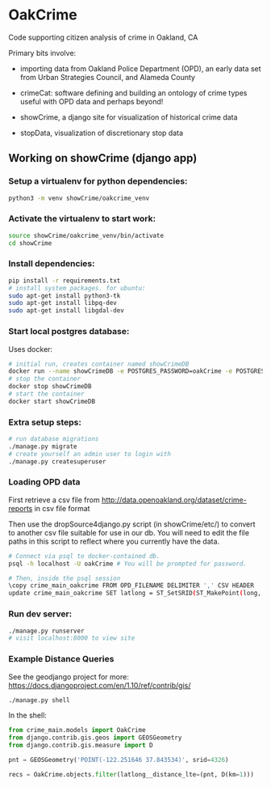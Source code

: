 OakCrime
========

Code supporting citizen analysis of crime in Oakland, CA

Primary bits involve:

* importing data from Oakland Police Department (OPD), an early data set from Urban Strategies Council, and Alameda County

* crimeCat: software defining and building an ontology of crime types useful with OPD data and perhaps beyond!

* showCrime, a django site for visualization of historical crime data

* stopData, visualization of discretionary stop data

## Working on showCrime (django app)

### Setup a virtualenv for python dependencies:

```bash
python3 -m venv showCrime/oakcrime_venv
```

### Activate the virtualenv to start work:

```bash
source showCrime/oakcrime_venv/bin/activate
cd showCrime
```

### Install dependencies:
```bash
pip install -r requirements.txt
# install system packages. for ubuntu:
sudo apt-get install python3-tk
sudo apt-get install libpq-dev
sudo apt-get install libgdal-dev
```

### Start local postgres database:

Uses docker:

```bash
# initial run, creates container named showCrimeDB
docker run --name showCrimeDB -e POSTGRES_PASSWORD=oakCrime -e POSTGRES_USER=oakCrime -p 5432:5432 -d mdillon/postgis
# stop the container
docker stop showCrimeDB
# start the container 
docker start showCrimeDB
```

### Extra setup steps:

```bash
# run database migrations
./manage.py migrate
# create yourself an admin user to login with
./manage.py createsuperuser
```

### Loading OPD data

First retrieve a csv file from http://data.openoakland.org/dataset/crime-reports in csv file format

Then use the dropSource4django.py script (in showCrime/etc/) to convert to another csv file suitable for use in our db. You will need to edit the file paths in this script to reflect where you currently have the data. 

```bash
# Connect via psql to docker-contained db.
psql -h localhost -U oakCrime # You will be prompted for password.

# Then, inside the psql session
\copy crime_main_oakcrime FROM OPD_FILENAME DELIMITER ',' CSV HEADER
update crime_main_oakcrime SET latlong = ST_SetSRID(ST_MakePoint(long, lat), 4326)
```


### Run dev server:

```bash
./manage.py runserver
# visit localhost:8000 to view site
```

### Example Distance Queries

See the geodjango project for more: https://docs.djangoproject.com/en/1.10/ref/contrib/gis/

```bash
./manage.py shell
```

In the shell:
```python
from crime_main.models import OakCrime
from django.contrib.gis.geos import GEOSGeometry
from django.contrib.gis.measure import D

pnt = GEOSGeometry('POINT(-122.251646 37.843534)', srid=4326)

recs = OakCrime.objects.filter(latlong__distance_lte=(pnt, D(km=1)))
```
